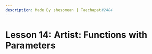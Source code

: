 ```yaml
---
description: Made By shesomean | Taechapat#2484
---
```


# Lesson 14: Artist: Functions with Parameters

